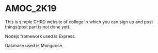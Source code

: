 # AMOC_2K19

This is simple CHRD website of college in which you can sign up and post things(post part is not done yet).



Nodejs framework used is Express.

Database used is Mongoose.



